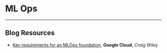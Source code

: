 # ML Ops

---

## Blog Resources

- [Key requirements for an MLOps foundation](https://cloud.google.com/blog/products/ai-machine-learning/key-requirements-for-an-mlops-foundation), **Google Cloud**, _Craig Wiley_
